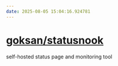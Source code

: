 ```yaml
---
date: 2025-08-05 15:04:16.924781
---
```


# [goksan/statusnook](https://github.com/goksan/statusnook)

self-hosted status page and monitoring tool